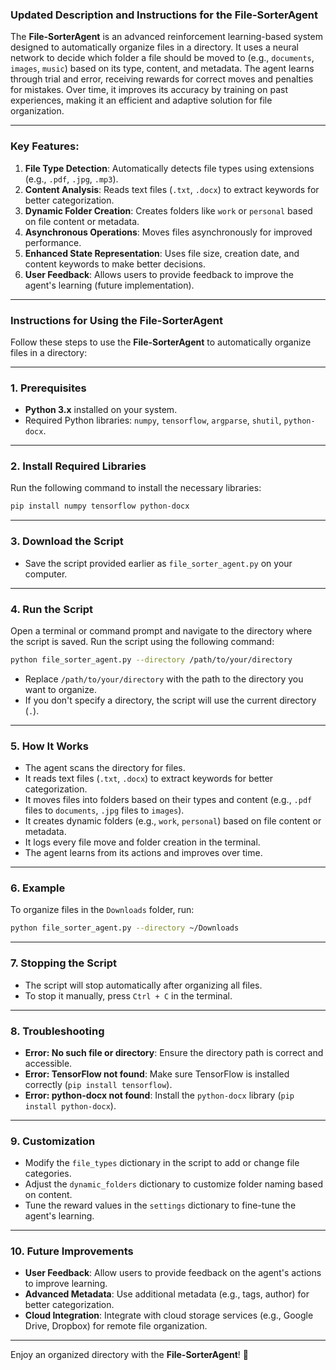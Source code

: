 ### Updated Description and Instructions for the **File-SorterAgent**

The **File-SorterAgent** is an advanced reinforcement learning-based system designed to automatically organize files in a directory. It uses a neural network to decide which folder a file should be moved to (e.g., `documents`, `images`, `music`) based on its type, content, and metadata. The agent learns through trial and error, receiving rewards for correct moves and penalties for mistakes. Over time, it improves its accuracy by training on past experiences, making it an efficient and adaptive solution for file organization.

---

### Key Features:
1. **File Type Detection**: Automatically detects file types using extensions (e.g., `.pdf`, `.jpg`, `.mp3`).
2. **Content Analysis**: Reads text files (`.txt`, `.docx`) to extract keywords for better categorization.
3. **Dynamic Folder Creation**: Creates folders like `work` or `personal` based on file content or metadata.
4. **Asynchronous Operations**: Moves files asynchronously for improved performance.
5. **Enhanced State Representation**: Uses file size, creation date, and content keywords to make better decisions.
6. **User Feedback**: Allows users to provide feedback to improve the agent's learning (future implementation).

---

### Instructions for Using the File-SorterAgent

Follow these steps to use the **File-SorterAgent** to automatically organize files in a directory:

---

### 1. **Prerequisites**
- **Python 3.x** installed on your system.
- Required Python libraries: `numpy`, `tensorflow`, `argparse`, `shutil`, `python-docx`.

---

### 2. **Install Required Libraries**
Run the following command to install the necessary libraries:

```bash
pip install numpy tensorflow python-docx
```

---

### 3. **Download the Script**
- Save the script provided earlier as `file_sorter_agent.py` on your computer.

---

### 4. **Run the Script**
Open a terminal or command prompt and navigate to the directory where the script is saved. Run the script using the following command:

```bash
python file_sorter_agent.py --directory /path/to/your/directory
```

- Replace `/path/to/your/directory` with the path to the directory you want to organize.
- If you don't specify a directory, the script will use the current directory (`.`).

---

### 5. **How It Works**
- The agent scans the directory for files.
- It reads text files (`.txt`, `.docx`) to extract keywords for better categorization.
- It moves files into folders based on their types and content (e.g., `.pdf` files to `documents`, `.jpg` files to `images`).
- It creates dynamic folders (e.g., `work`, `personal`) based on file content or metadata.
- It logs every file move and folder creation in the terminal.
- The agent learns from its actions and improves over time.

---

### 6. **Example**
To organize files in the `Downloads` folder, run:

```bash
python file_sorter_agent.py --directory ~/Downloads
```

---

### 7. **Stopping the Script**
- The script will stop automatically after organizing all files.
- To stop it manually, press `Ctrl + C` in the terminal.

---

### 8. **Troubleshooting**
- **Error: No such file or directory**: Ensure the directory path is correct and accessible.
- **Error: TensorFlow not found**: Make sure TensorFlow is installed correctly (`pip install tensorflow`).
- **Error: python-docx not found**: Install the `python-docx` library (`pip install python-docx`).

---

### 9. **Customization**
- Modify the `file_types` dictionary in the script to add or change file categories.
- Adjust the `dynamic_folders` dictionary to customize folder naming based on content.
- Tune the reward values in the `settings` dictionary to fine-tune the agent's learning.

---

### 10. **Future Improvements**
- **User Feedback**: Allow users to provide feedback on the agent's actions to improve learning.
- **Advanced Metadata**: Use additional metadata (e.g., tags, author) for better categorization.
- **Cloud Integration**: Integrate with cloud storage services (e.g., Google Drive, Dropbox) for remote file organization.

---

Enjoy an organized directory with the **File-SorterAgent**! 🚀
